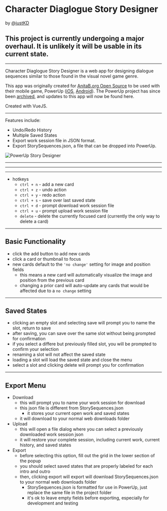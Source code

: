 # Character Diaglogue Story Designer

by [@justKD](https://github.com/justKD)

## This project is currently undergoing a major overhaul. It is unlikely it will be usable in its current state.

<!-- [https://scenario-builder.justkd.app/](https://scenario-builder.justkd.app/) -->

<!-- [mirror](https://zpiiu.csb.app/) -->

---

Character Diaglogue Story Designer is a web app for designing dialogue sequences similar to those found in the visual novel game genre.

<!-- ![Text Adventure Scenario Builder](https://uploads.codesandbox.io/uploads/user/372c6cb3-29f1-4300-8d4e-120330b42973/X3A5-example.png) -->

This app was originally created for [AnitaB.org Open Source](https://github.com/anitab-org) to be used with their mobile game, PowerUp ([iOS](https://github.com/anitab-org/powerup-iOS), [Android](https://github.com/anitab-org/powerup-android)). The PowerUp project has since been [archived](https://github.com/anitab-org/powerup-story-designer), and updates to this app will now be found here.

Created with VueJS.

---

Features include:

- Undo/Redo History
- Multiple Saved States
- Export work session file in JSON format.
- Export StorySequences.json, a file that can be dropped into PowerUp.

![PowerUp Story Designer](https://github.com/systers/powerup-story-designer/blob/master/powerup-story-designer-example-image.jpg?raw=true "PowerUp Story Designer Example Image")

---

<!-- ## Current State (July 25, 2018)

Best in Chrome. Works in Safari and Firefox. May work in Opera.

**Media assets between this project and the main PowerUp repos will need to be manually kept in sync.**

**Names for the assets need to be identical.** -->

---

<!-- - dependencies

  - [VueJS](https://vuejs.org/) - for data-reactive front-end
  - [less](http://lesscss.org/) - for cleaner css
  - [jQuery 3](https://api.jquery.com/) - for simplifying dom interactions during development - potentially unnecessary as more management is given to Vue

  - [Animate.css](https://daneden.github.io/animate.css/) - animations
  - [Noty](https://ned.im/noty/#/) - notifications
  - [SimpleBar](http://grsmto.github.io/simplebar/) - cross-browser customizable scroll bars -->

---

- hotkeys
  - `ctrl + n` - add a new card
  - `ctrl + z` - undo action
  - `ctrl + y` - redo action
  - `ctrl + s` - save over last saved state
  - `ctrl + d` - prompt download work session file
  - `ctrl + u` - prompt upload work session file
  - `delete` - delete the currently focused card (currently the only way to delete a card)

---

## Basic Functionality

- click the add button to add new cards
- click a card or thumbnail to focus
- new cards default to the `'no change'` setting for image and position fields
  - this means a new card will automatically visualize the image and position from the previous card
  - changing a prior card will auto-update any cards that would be affected due to a `no change` setting

---

## Saved States

- clicking an empty slot and selecting save will prompt you to name the slot, return to save
- after saving, you can save over the same slot without being prompted for confirmation
- if you select a differe but previously filled slot, you will be prompted to confirm your selection
- renaming a slot will not affect the saved state
- loading a slot will load the saved state and close the menu
- select a slot and clicking delete will prompt you for confirmation

---

## Export Menu

- Download
  - this will prompt you to name your work session for download
  - this json file is different from StorySequences.json
    - it stores your current open work and saved states
  - it will download to your normal web downloads folder
- Upload
  - this will open a file dialog where you can select a previously downloaded work session json
  - it will restore your complete session, including current work, current history, and saved states
- Export
  - before selecting this option, fill out the grid in the lower section of the popup
  - you should select saved states that are properly labeled for each intro and outro
  - then, clicking export will export will download StorySequences.json to your normal web downloads folder
    - StorySequences.json is formatted for use in PowerUp, just replace the same file in the project folder
    - it's ok to leave empty fields before exporting, especially for development and testing
